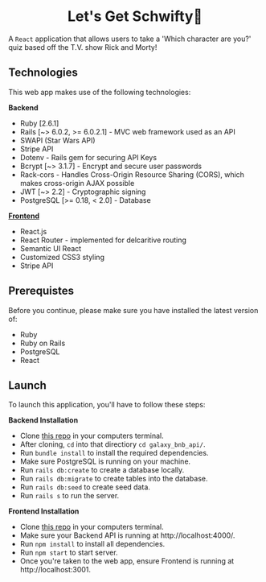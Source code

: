 <h1 align="center">Let's Get Schwifty🧪</h1>

A `React` application that allows users to take a 'Which character are you?' quiz based off the T.V. show Rick and Morty!

## Technologies
This web app makes use of the following technologies:

**Backend**
- Ruby [2.6.1]
- Rails [~> 6.0.2, >= 6.0.2.1] - MVC web framework used as an API
- SWAPI (Star Wars API)
- Stripe API
- Dotenv - Rails gem for securing API Keys
- Bcrypt [~> 3.1.7] - Encrypt and secure user passwords
- Rack-cors - Handles Cross-Origin Resource Sharing (CORS), which makes cross-origin AJAX possible
- JWT [~> 2.2] - Cryptographic signing
- PostgreSQL [>= 0.18, < 2.0] - Database

[**Frontend**](https://github.com/rlc900/galaxybnb_frontend)
- React.js
- React Router - implemented for delcaritive routing
- Semantic UI React
- Customized CSS3 styling
- Stripe API

## Prerequistes
Before you continue, please make sure you have installed the latest version of:

- Ruby
- Ruby on Rails
- PostgreSQL
- React

## Launch
To launch this application, you'll have to follow these steps:

**Backend Installation**
- Clone [this repo](https://github.com/rlc900/galaxybnb_backend_api.git) in your computers terminal.
- After cloning, `cd` into that directiory `cd galaxy_bnb_api/`.
- Run `bundle install` to install the required dependencies.
- Make sure PostgreSQL is running on your machine.
- Run `rails db:create` to create a database locally.
- Run `rails db:migrate` to create tables into the database.
- Run `rails db:seed` to create seed data.
- Run `rails s` to run the server.

**Frontend Installation**
- Clone [this repo](https://github.com/rlc900/galaxybnb_frontend.git) in your computers terminal.
- Make sure your Backend API is running at http://localhost:4000/.
- Run `npm install` to install all dependencies.
- Run `npm start` to start server.
- Once you're taken to the web app, ensure Frontend is running at http://localhost:3001.
